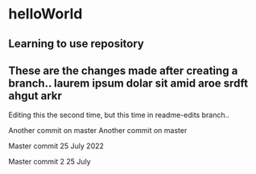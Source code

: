 # helloWorld
Learning to use repository
-----------
These are the changes made after creating a branch..
laurem ipsum dolar sit amid aroe srdft ahgut arkr
--------------
Editing this the second time, but this time in readme-edits branch..

Another commit on master
Another commit on master

Master commit 25 July 2022

Master commit 2 25 July